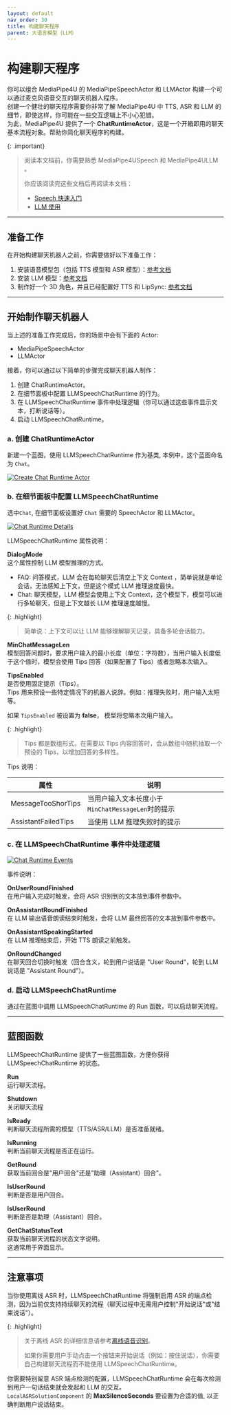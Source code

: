 ```yaml
---
layout: default
nav_order: 30
title: 构建聊天程序
parent: 大语言模型（LLM）
---
```


# 构建聊天程序

你可以组合 MediaPipe4U 的 MediaPipeSpeechActor 和 LLMActor 构建一个可以通过麦克风语音交互的聊天机器人程序。   
创建一个健壮的聊天程序需要你非常了解 MediaPipe4U 中 TTS, ASR 和 LLM 的细节，即使这样，你可能在一些交互逻辑上不小心犯错。   
为此，MediaPipe4U 提供了一个 **ChatRuntimeActor**，这是一个开箱即用的聊天基本流程对象。帮助你简化聊天程序的构建。   

{: .important}
> 阅读本文档前，你需要熟悉 MediaPipe4USpeech 和 MediaPipe4ULLM 。
>
> 你应该阅读完这些文档后再阅读本文档：
>    
> - [Speech 快速入门](../speech/quick_start.md)
> - [LLM 使用](./usage.md)

---   

## 准备工作

在开始构建聊天机器人之前，你需要做好以下准备工作：
1. 安装语音模型包（包括 TTS 模型和 ASR 模型）：[参考文档](../speech/config.md)
2. 安装 LLM 模型：[参考文档](./usage.md)
3. 制作好一个 3D 角色，并且已经配置好 TTS 和 LipSync: [参考文档](../speech/quick_start.md)

---   

## 开始制作聊天机器人

当上述的准备工作完成后，你的场景中会有下面的 Actor:
- MediaPipeSpeechActor
- LLMActor


接着，你可以通过以下简单的步骤完成聊天机器人制作：
1. 创建 ChatRuntimeActor。
2. 在细节面板中配置 LLMSpeechChatRuntime 的行为。
3. 在 LLMSpeechChatRuntime 事件中处理逻辑（你可以通过这些事件显示文本，打断说话等）。
4. 启动 LLMSpeechChatRuntime。


### a. 创建 ChatRuntimeActor

新建一个蓝图，使用 LLMSpeechChatRuntime 作为基类, 本例中，这个蓝图命名为 `Chat`。

[![Create Chat Runtime Actor](./images/chat_create_runtime.jpg "Create Chat Runtime Actor")](./images/chat_create_runtime.jpg)

### b. 在细节面板中配置 LLMSpeechChatRuntime

选中`Chat`, 在细节面板设置好 `Chat` 需要的 SpeechActor 和 LLMActor。

[![Chat Runtime Details](./images/chat_runtime_details.jpg "Create Chat Runtime Details")](./images/chat_runtime_details.jpg)

LLMSpeechChatRuntime 属性说明：

**DialogMode**   
这个属性控制 LLM 模型推理的方式。
- FAQ: 问答模式，LLM 会在每轮聊天后清空上下文 Context ，简单说就是单论会话，无法感知上下文，但是这个模式 LLM 推理速度最快。
- Chat: 聊天模型，LLM 模型会使用上下文 Context，这个模型下，模型可以进行多轮聊天，但是上下文越长 LLM 推理速度越慢。

{: .highlight}
> 简单说：上下文可以让 LLM 能够理解聊天记录，具备多轮会话能力。   

**MinChatMessageLen**   
模型回答问题时，要求用户输入的最小长度（单位：字符数），当用户输入长度低于这个值时，模型会使用 Tips 回答（如果配置了 Tips）或者忽略本次输入。   


**TipsEnabled**   
是否使用固定提示（Tips）。     
Tips 用来预设一些特定情况下的机器人说辞。例如：推理失败时，用户输入太短等。    

如果 `TipsEnabled`  被设置为 **false**， 模型将忽略本次用户输入。

{: .highlight}
> Tips 都是数组形式，在需要以 Tips 内容回答时，会从数组中随机抽取一个预设的 Tips，以增加回答的多样性。


Tips 说明：

| 属性 | 说明 |
|-------|--------|
|MessageTooShorTips|当用户输入文本长度小于`MinChatMessageLen`时的提示|
|AssistantFailedTips|当使用 LLM 推理失败时的提示|


### c. 在 LLMSpeechChatRuntime 事件中处理逻辑

[![Chat Runtime Events](./images/chat_runtime_events.jpg "Create Chat Runtime Events")](./images/chat_runtime_events.jpg)

事件说明：

**OnUserRoundFinished**   
在用户输入完成时触发，会将 ASR 识别到的文本放到事件参数中。

**OnAssistantRoundFinished**   
在 LLM 输出语音朗读结束时触发，会将 LLM 最终回答的文本放到事件参数中。   

**OnAssistantSpeakingStarted**   
在 LLM 推理结束后，开始 TTS 朗读之前触发。   

**OnRoundChanged**   
在聊天回合切换时触发（回合含义，轮到用户说话是 "User Round"，轮到 LLM 说话是 "Assistant Round"）。   


### d. 启动 LLMSpeechChatRuntime

通过在蓝图中调用 LLMSpeechChatRuntime 的 Run 函数，可以启动聊天流程。

---   

## 蓝图函数

LLMSpeechChatRuntime 提供了一些蓝图函数，方便你获得 LLMSpeechChatRuntime 的状态。   

**Run**   
运行聊天流程。

**Shutdown**   
关闭聊天流程

**IsReady**   
判断聊天流程所需的模型（TTS/ASR/LLM）是否准备就绪。   

**IsRunning**   
判断当前聊天流程是否正在运行。   

**GetRound**   
获取当前回合是"用户回合"还是"助理（Assistant）回合"。   

**IsUserRound**    
判断是否是用户回合。     

**IsUserRound**    
判断是否是助理（Assistant）回合。   

**GetChatStatusText**   
获取当前聊天流程的状态文字说明。     
这通常用于界面显示。   

---   

## 注意事项

当你使用离线 ASR 时，LLMSpeechChatRuntime 将强制启用 ASR 的端点检测，因为当前仅支持持续聊天的流程（聊天过程中无需用户控制"开始说话"或"结束说话"）。

{: .highlight}
> 关于离线 ASR 的详细信息请参考[离线语音识别](../speech/asr/local_asr_component.md)。
>
> 如果你需要用户手动点击一个按钮来开始说话（例如：按住说话），你需要自己构建聊天流程而不能使用 LLMSpeechChatRuntime。

你需要特别留意 ASR 端点检测的配置，LLMSpeechChatRuntime 会在每次检测到用户一句话结束就会发起和 LLM 的交互。   
 `LocalASRSolutionComponent` 的 **MaxSilenceSeconds** 要设置为合适的值, 以正确判断用户说话结束。







